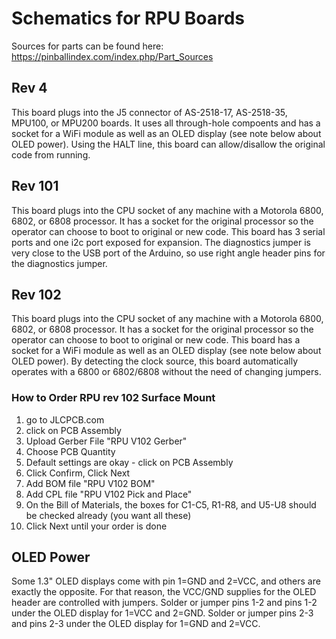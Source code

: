 # Schematics for RPU Boards
Sources for parts can be found here: https://pinballindex.com/index.php/Part_Sources  

## Rev 4  
This board plugs into the J5 connector of AS-2518-17, AS-2518-35, MPU100, or MPU200 boards. It uses all through-hole compoents and has a socket for a WiFi module as well as an OLED display (see note below about OLED power). Using the HALT line, this board can allow/disallow the original code from running.

## Rev 101  
This board plugs into the CPU socket of any machine with a Motorola 6800, 6802, or 6808 processor. It has a socket for the original processor so the operator can choose to boot to original or new code. This board has 3 serial ports and one i2c port exposed for expansion. The diagnostics jumper is very close to the USB port of the Arduino, so use right angle header pins for the diagnostics jumper.

## Rev 102  
This board plugs into the CPU socket of any machine with a Motorola 6800, 6802, or 6808 processor. It has a socket for the original processor so the operator can choose to boot to original or new code. This board has a socket for a WiFi module as well as an OLED display (see note below about OLED power). By detecting the clock source, this board automatically operates with a 6800 or 6802/6808 without the need of changing jumpers.  

### How to Order RPU rev 102 Surface Mount  
1) go to JLCPCB.com  
2) click on PCB Assembly  
3) Upload Gerber File "RPU V102 Gerber"
4) Choose PCB Quantity
5) Default settings are okay - click on PCB Assembly
6) Click Confirm, Click Next
7) Add BOM file "RPU V102 BOM"
8) Add CPL file "RPU V102 Pick and Place"
9) On the Bill of Materials, the boxes for C1-C5, R1-R8, and U5-U8 should be checked already (you want all these)
10) Click Next until your order is done
  
## OLED Power  
Some 1.3" OLED displays come with pin 1=GND and 2=VCC, and others are exactly the opposite. For that reason, the VCC/GND supplies for the OLED header are controlled with jumpers. Solder or jumper pins 1-2 and pins 1-2 under the OLED display for 1=VCC and 2=GND. Solder or jumper pins 2-3 and pins 2-3 under the OLED display for 1=GND and 2=VCC.  
